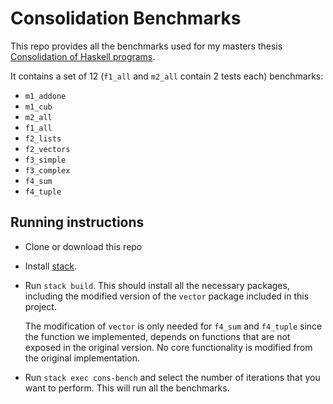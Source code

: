 # Consolidation Benchmarks

This repo provides all the benchmarks used for my masters thesis [Consolidation
of Haskell programs](www.aesadde.xyz/Consolidation).

It contains a set of 12 (`f1_all` and `m2_all` contain 2 tests each) benchmarks:
  * `m1_addone`
  * `m1_cub`
  * `m2_all`
  * `f1_all`
  * `f2_lists`
  * `f2_vectors`
  * `f3_simple`
  * `f3_complex`
  * `f4_sum`
  * `f4_tuple`

## Running instructions

* Clone or download this repo

* Install [stack](https://docs.haskellstack.org/en/stable/README/).

* Run `stack build`. This should install all the necessary packages, including the modified version
  of the `vector` package included in this project.

  The modification of `vector` is only needed for `f4_sum` and `f4_tuple` since the function
  we implemented, depends on functions that are not exposed in the original version.
  No core functionality is modified from the original implementation.

* Run `stack exec cons-bench` and select the number of iterations that you want to perform.
  This will run all the benchmarks.

